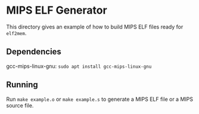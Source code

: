 
# MIPS ELF Generator

This directory gives an example of how to build MIPS ELF files ready for `elf2mem`.

## Dependencies

gcc-mips-linux-gnu: `sudo apt install gcc-mips-linux-gnu`

## Running

Run `make example.o` or `make example.s` to generate a MIPS ELF file or a MIPS source file.
